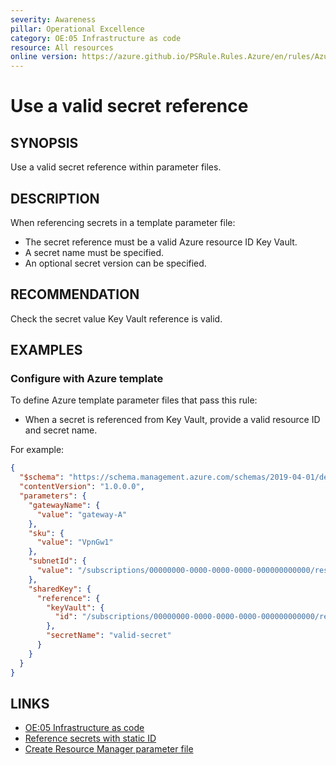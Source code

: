 ```yaml
---
severity: Awareness
pillar: Operational Excellence
category: OE:05 Infrastructure as code
resource: All resources
online version: https://azure.github.io/PSRule.Rules.Azure/en/rules/Azure.Template.ValidSecretRef/
---
```


# Use a valid secret reference

## SYNOPSIS

Use a valid secret reference within parameter files.

## DESCRIPTION

When referencing secrets in a template parameter file:

- The secret reference must be a valid Azure resource ID Key Vault.
- A secret name must be specified.
- An optional secret version can be specified.

## RECOMMENDATION

Check the secret value Key Vault reference is valid.

## EXAMPLES

### Configure with Azure template

To define Azure template parameter files that pass this rule:

- When a secret is referenced from Key Vault, provide a valid resource ID and secret name.

For example:

```json
{
  "$schema": "https://schema.management.azure.com/schemas/2019-04-01/deploymentParameters.json#",
  "contentVersion": "1.0.0.0",
  "parameters": {
    "gatewayName": {
      "value": "gateway-A"
    },
    "sku": {
      "value": "VpnGw1"
    },
    "subnetId": {
      "value": "/subscriptions/00000000-0000-0000-0000-000000000000/resourceGroups/test-rg/providers/Microsoft.Network/virtualNetworks/vnet-A/subnets/GatewaySubnet"
    },
    "sharedKey": {
      "reference": {
        "keyVault": {
          "id": "/subscriptions/00000000-0000-0000-0000-000000000000/resourceGroups/test-rg/providers/Microsoft.KeyVault/vaults/kv-001"
        },
        "secretName": "valid-secret"
      }
    }
  }
}
```

## LINKS

- [OE:05 Infrastructure as code](https://learn.microsoft.com/azure/well-architected/operational-excellence/infrastructure-as-code-design)
- [Reference secrets with static ID](https://learn.microsoft.com/azure/azure-resource-manager/templates/key-vault-parameter#reference-secrets-with-static-id)
- [Create Resource Manager parameter file](https://learn.microsoft.com/azure/azure-resource-manager/templates/parameter-files)
